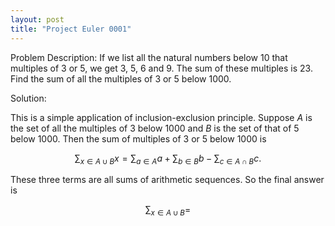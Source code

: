```yaml
---
layout: post
title: "Project Euler 0001"
---
```


Problem Description:
If we list all the natural numbers below 10 that multiples of 3 or 5, we get 3, 5, 6 and 9. The sum of these multiples is 23. Find the sum of all the multiples of 3 or 5 below 1000. 

Solution: 

This is a simple application of inclusion-exclusion principle. Suppose $A$ is the set of all the multiples of 3 below 1000 and $B$ is the set of that of 5 below 1000. Then the sum of multiples of 3 or 5 below 1000 is 

$$\sum_{x\in A\cup B}x = \sum_{a\in A}a + \sum_{b\in B}b - \sum_{c\in A\cap B}c.$$

These three terms are all sums of arithmetic sequences. So the final answer is 

$$\sum_{x\in A\cup B} = $$